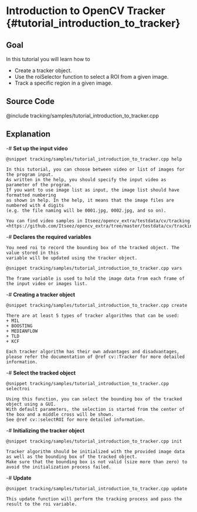 Introduction to OpenCV Tracker {#tutorial_introduction_to_tracker}
==============================

Goal
----

In this tutorial you will learn how to

-   Create a tracker object.
-   Use the roiSelector function to select a ROI from a given image.
-   Track a specific region in a given image.

Source Code
-----------

@include tracking/samples/tutorial_introduction_to_tracker.cpp

Explanation
-----------

-#  **Set up the input video**

    @snippet tracking/samples/tutorial_introduction_to_tracker.cpp help

    In this tutorial, you can choose between video or list of images for the program input.
    As written in the help, you should specify the input video as parameter of the program.
    If you want to use image list as input, the image list should have formatted numbering
    as shown in help. In the help, it means that the image files are numbered with 4 digits
    (e.g. the file naming will be 0001.jpg, 0002.jpg, and so on).

    You can find video samples in Itseez/opencv_extra/testdata/cv/tracking
    <https://github.com/Itseez/opencv_extra/tree/master/testdata/cv/tracking>

-#  **Declares the required variables**

    You need roi to record the bounding box of the tracked object. The value stored in this
    variable will be updated using the tracker object.

    @snippet tracking/samples/tutorial_introduction_to_tracker.cpp vars

    The frame variable is used to hold the image data from each frame of the input video or images list.

-#  **Creating a tracker object**

    @snippet tracking/samples/tutorial_introduction_to_tracker.cpp create

    There are at least 5 types of tracker algorithms that can be used:
    + MIL
    + BOOSTING
    + MEDIANFLOW
    + TLD
    + KCF

    Each tracker algorithm has their own advantages and disadvantages, please refer the documentation of @ref cv::Tracker for more detailed information.

-#  **Select the tracked object**

    @snippet tracking/samples/tutorial_introduction_to_tracker.cpp selectroi

    Using this function, you can select the bounding box of the tracked object using a GUI.
    With default parameters, the selection is started from the center of the box and a middle cross will be shown.
    See @ref cv::selectROI for more detailed information.

-#  **Initializing the tracker object**

    @snippet tracking/samples/tutorial_introduction_to_tracker.cpp init

    Tracker algorithm should be initialized with the provided image data as well as the bounding box of the tracked object.
    Make sure that the bounding box is not valid (size more than zero) to avoid the initialization process failed.

-#  **Update**

    @snippet tracking/samples/tutorial_introduction_to_tracker.cpp update

    This update function will perform the tracking process and pass the result to the roi variable.
